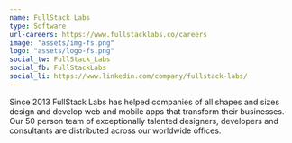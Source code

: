 ```yaml
---
name: FullStack Labs
type: Software
url-careers: https://www.fullstacklabs.co/careers
image: "assets/img-fs.png"
logo: "assets/logo-fs.png"
social_tw: FullStack_Labs
social_fb: FullStackLabs
social_li: https://www.linkedin.com/company/fullstack-labs/
---
```


Since 2013 FullStack Labs has helped companies of all shapes and sizes design and develop web and mobile apps that transform their businesses. Our 50 person team of exceptionally talented designers, developers and consultants are distributed across our worldwide offices.
